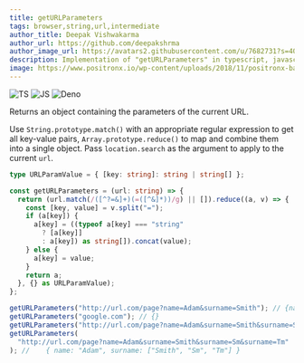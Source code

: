 ```yaml
---
title: getURLParameters
tags: browser,string,url,intermediate
author_title: Deepak Vishwakarma
author_url: https://github.com/deepakshrma
author_image_url: https://avatars2.githubusercontent.com/u/7682731?s=400
description: Implementation of "getURLParameters" in typescript, javascript and deno.
image: https://www.positronx.io/wp-content/uploads/2018/11/positronx-banner-1152-1.jpg
---
```


![TS](https://img.shields.io/badge/supports-typescript-blue.svg?style=flat-square)
![JS](https://img.shields.io/badge/supports-javascript-yellow.svg?style=flat-square)
![Deno](https://img.shields.io/badge/supports-deno-green.svg?style=flat-square)

Returns an object containing the parameters of the current URL.

Use `String.prototype.match()` with an appropriate regular expression to get all key-value pairs, `Array.prototype.reduce()` to map and combine them into a single object.
Pass `location.search` as the argument to apply to the current `url`.

```ts title="typescript"
type URLParamValue = { [key: string]: string | string[] };

const getURLParameters = (url: string) => {
  return (url.match(/([^?=&]+)(=([^&]*))/g) || []).reduce((a, v) => {
    const [key, value] = v.split("=");
    if (a[key]) {
      a[key] = ((typeof a[key] === "string"
        ? [a[key]]
        : a[key]) as string[]).concat(value);
    } else {
      a[key] = value;
    }
    return a;
  }, {} as URLParamValue);
};
```

```ts title="typescript"
getURLParameters("http://url.com/page?name=Adam&surname=Smith"); // {name: 'Adam', surname: 'Smith'}
getURLParameters("google.com"); // {}
getURLParameters("http://url.com/page?name=Adam&surname=Smith&surname=Sm"); // { name: "Adam", surname: ["Smith", "Sm"] }
getURLParameters(
  "http://url.com/page?name=Adam&surname=Smith&surname=Sm&surname=Tm"
); //    { name: "Adam", surname: ["Smith", "Sm", "Tm"] }
```
